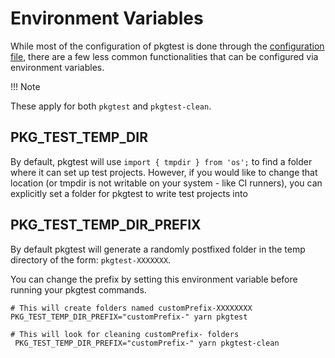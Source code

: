 # Environment Variables

While most of the configuration of pkgtest is done through the [configuration file](./2-configuration.md),
there are a few less common functionalities that can be configured via environment variables.

!!! Note

   These apply for both `pkgtest` and `pkgtest-clean`.

## PKG_TEST_TEMP_DIR

By default, pkgtest will use `import { tmpdir } from 'os';` to find a folder where it can set up test projects.
However, if you would like to change that location (or tmpdir is not writable on your system - like CI runners),
you can explicitly set a folder for pkgtest to write test projects into

## PKG_TEST_TEMP_DIR_PREFIX

By default pkgtest will generate a randomly postfixed folder in the temp directory of the form: `pkgtest-XXXXXXX`.

You can change the prefix by setting this environment variable before running your pkgtest commands.

```shell
# This will create folders named customPrefix-XXXXXXXX
PKG_TEST_TEMP_DIR_PREFIX="customPrefix-" yarn pkgtest

# This will look for cleaning customPrefix- folders
 PKG_TEST_TEMP_DIR_PREFIX="customPrefix-" yarn pkgtest-clean
```